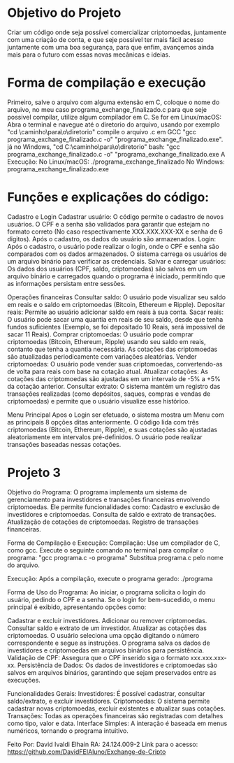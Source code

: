 # Objetivo do Projeto
Criar um código onde seja possível comercializar criptomoedas, juntamente com uma criação de conta, e que seje possível ter mais fácil acesso juntamente com uma boa segurança, para que enfim, avançemos ainda mais para o futuro com essas novas mecânicas e ideias.

# Forma de compilação e execução
Primeiro, salve o arquivo com alguma extensão em C, coloque o nome do arquivo, no meu caso programa_exchange_finalizado.c
para que seje possivel compilar, utilize algum compilador em C.
Se for em Linux/macOS: Abra o terminal e navegue até o diretorio do arquivo, usando por exemplo "cd \caminho\para\o\diretorio" compile o arquivo .c em GCC "gcc programa_exchange_finalizado.c -o" "programa_exchange_finalizado.exe".
já no Windows, "cd C:\caminho\para\o\diretorio" bash: "gcc programa_exchange_finalizado.c -o" "programa_exchange_finalizado.exe
A Execução: 
No Linux/macOS: ./programa_exchange_finalizado
No Windows: programa_exchange_finalizado.exe

# Funções e explicações do código:
Cadastro e Login
Cadastrar usuário: O código permite o cadastro de novos usuários. O CPF e a senha são validados para garantir que estejam no formato correto (No caso respectivamente XXX.XXX.XXX-XX e senha de 6 digitos). Após o cadastro, os dados do usuário são armazenados.
Login: Após o cadastro, o usuário pode realizar o login, onde o CPF e senha são comparados com os dados armazenados. O sistema carrega os usuários de um arquivo binário para verificar as credenciais.
Salvar e carregar usuários: Os dados dos usuários (CPF, saldo, criptomoedas) são salvos em um arquivo binário e carregados quando o programa é iniciado, permitindo que as informações persistam entre sessões.

Operações financeiras
Consultar saldo: O usuário pode visualizar seu saldo em reais e o saldo em criptomoedas (Bitcoin, Ethereum e Ripple).
Depositar reais: Permite ao usuário adicionar saldo em reais à sua conta.
Sacar reais: O usuário pode sacar uma quantia em reais de seu saldo, desde que tenha fundos suficientes (Exemplo, se foi depositado 10 Reais, será impossivel de sacar 11 Reais).
Comprar criptomoedas: O usuário pode comprar criptomoedas (Bitcoin, Ethereum, Ripple) usando seu saldo em reais, contanto que tenha a quantia necessária. As cotações das criptomoedas são atualizadas periodicamente com variações aleatórias.
Vender criptomoedas: O usuário pode vender suas criptomoedas, convertendo-as de volta para reais com base na cotação atual.
Atualizar cotações: As cotações das criptomoedas são ajustadas em um intervalo de -5% a +5% da cotação anterior.
Consultar extrato: O sistema mantém um registro das transações realizadas (como depósitos, saques, compras e vendas de criptomoedas) e permite que o usuário visualize esse histórico.

Menu Principal
Apos o Login ser efetuado, o sistema mostra um Menu com as principais 8 opções ditas anteriormente.
O código lida com três criptomoedas (Bitcoin, Ethereum, Ripple), e suas cotações são ajustadas aleatoriamente em intervalos pré-definidos. O usuário pode realizar transações baseadas nessas cotações.

# Projeto 3

Objetivo do Programa:
O programa implementa um sistema de gerenciamento para investidores e transações financeiras envolvendo criptomoedas. Ele permite funcionalidades como:
Cadastro e exclusão de investidores e criptomoedas.
Consulta de saldo e extrato de transações.
Atualização de cotações de criptomoedas.
Registro de transações financeiras.

Forma de Compilação e Execução:
Compilação: Use um compilador de C, como gcc. Execute o seguinte comando no terminal para compilar o programa:
"gcc programa.c -o programa"
Substitua programa.c pelo nome do arquivo.

Execução: Após a compilação, execute o programa gerado:
./programa

Forma de Uso do Programa:
Ao iniciar, o programa solicita o login do usuário, pedindo o CPF e a senha. Se o login for bem-sucedido, o menu principal é exibido, apresentando opções como:

Cadastrar e excluir investidores.
Adicionar ou remover criptomoedas.
Consultar saldo e extrato de um investidor.
Atualizar as cotações das criptomoedas.
O usuário seleciona uma opção digitando o número correspondente e segue as instruções.
O programa salva os dados de investidores e criptomoedas em arquivos binários para persistência.
Validação de CPF: Assegura que o CPF inserido siga o formato xxx.xxx.xxx-xx.
Persistência de Dados: Os dados de investidores e criptomoedas são salvos em arquivos binários, garantindo que sejam preservados entre as execuções.

Funcionalidades Gerais:
Investidores: É possível cadastrar, consultar saldo/extrato, e excluir investidores.
Criptomoedas: O sistema permite cadastrar novas criptomoedas, excluir existentes e atualizar suas cotações.
Transações: Todas as operações financeiras são registradas com detalhes como tipo, valor e data.
Interface Simples: A interação é baseada em menus numéricos, tornando o programa intuitivo.

Feito Por: David Ivaldi Elhain
RA: 24.124.009-2
Link para o acesso: https://github.com/DavidFEIAluno/Exchange-de-Cripto
